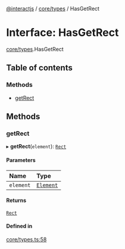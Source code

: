 [@interactjs](../README.md) / [core/types](../modules/core_types.md) / HasGetRect

# Interface: HasGetRect

[core/types](../modules/core_types.md).HasGetRect

## Table of contents

### Methods

- [getRect](core_types.HasGetRect.md#getrect)

## Methods

### getRect

▸ **getRect**(`element`): [`Rect`](core_types.Rect.md)

#### Parameters

| Name | Type |
| :------ | :------ |
| `element` | [`Element`](../modules/core_types.md#element) |

#### Returns

[`Rect`](core_types.Rect.md)

#### Defined in

[core/types.ts:58](https://github.com/taye/interact.js/blob/d3d47461/packages/@interactjs/core/types.ts#L58)
